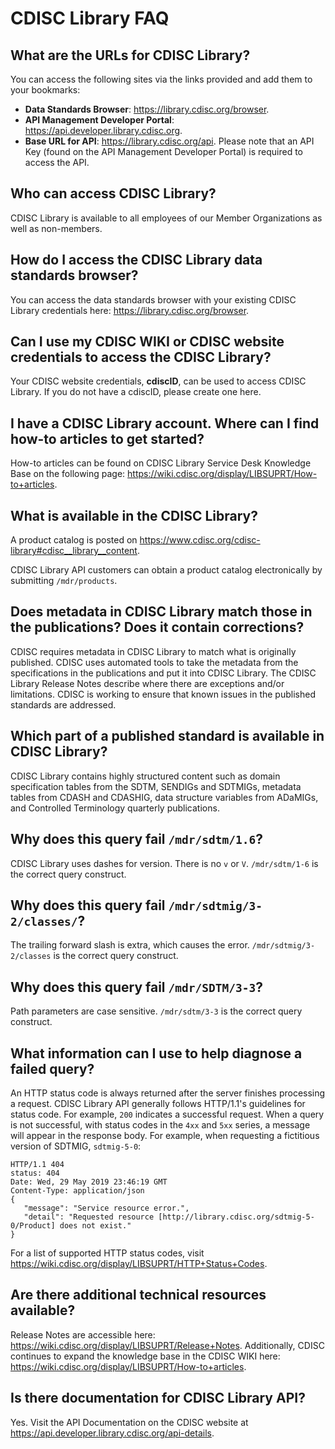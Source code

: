 # CDISC Library FAQ

## What are the URLs for CDISC Library?

You can access the following sites via the links provided and add them to your bookmarks:

- **Data Standards Browser**: <https://library.cdisc.org/browser>.
- **API Management Developer Portal**: <https://api.developer.library.cdisc.org>.
- **Base URL for API**: <https://library.cdisc.org/api>. Please note that an API Key (found on the API Management Developer Portal) is required to access the API.

## Who can access CDISC Library?

CDISC Library is available to all employees of our Member Organizations as well as non-members.

## How do I access the CDISC Library data standards browser?

You can access the data standards browser with your existing CDISC Library credentials here: <https://library.cdisc.org/browser>.

## Can I use my CDISC WIKI or CDISC website credentials to access the CDISC Library?

Your CDISC website credentials, **cdiscID**, can be used to access CDISC Library. If you do not have a cdiscID, please create one here.

## I have a CDISC Library account. Where can I find how-to articles to get started?

How-to articles can be found on CDISC Library Service Desk Knowledge Base on the following page: <https://wiki.cdisc.org/display/LIBSUPRT/How-to+articles>.

## What is available in the CDISC Library?

A product catalog is posted on <https://www.cdisc.org/cdisc-library#cdisc__library__content>.

CDISC Library API customers can obtain a product catalog electronically by submitting `/mdr/products`.

## Does metadata in CDISC Library match those in the publications? Does it contain corrections?

CDISC requires metadata in CDISC Library to match what is originally published. CDISC uses automated tools to take the metadata from the specifications in the publications and put it into CDISC Library. The CDISC Library Release Notes describe where there are exceptions and/or limitations. CDISC is working to ensure that known issues in the published standards are addressed.

## Which part of a published standard is available in CDISC Library?

CDISC Library contains highly structured content such as domain specification tables from the SDTM, SENDIGs and SDTMIGs, metadata tables from CDASH and CDASHIG, data structure variables from ADaMIGs, and Controlled Terminology quarterly publications.

## Why does this query fail `/mdr/sdtm/1.6`?

CDISC Library uses dashes for version. There is no `v` or `V`. `/mdr/sdtm/1-6` is the correct query construct.

## Why does this query fail `/mdr/sdtmig/3-2/classes/`?

The trailing forward slash is extra, which causes the error. `/mdr/sdtmig/3-2/classes` is the correct query construct.

## Why does this query fail `/mdr/SDTM/3-3`?

Path parameters are case sensitive. `/mdr/sdtm/3-3` is the correct query construct.

## What information can I use to help diagnose a failed query?

An HTTP status code is always returned after the server finishes processing a request. CDISC Library API generally follows HTTP/1.1's guidelines for status code. For example, `200` indicates a successful request. When a query is not successful, with status codes in the `4xx` and `5xx` series, a message will appear in the response body. For example, when requesting a fictitious version of SDTMIG, `sdtmig-5-0`:

```http
HTTP/1.1 404
status: 404
Date: Wed, 29 May 2019 23:46:19 GMT
Content-Type: application/json
{
   "message": "Service resource error.",
   "detail": "Requested resource [http://library.cdisc.org/sdtmig-5-0/Product] does not exist."
}
```

For a list of supported HTTP status codes, visit <https://wiki.cdisc.org/display/LIBSUPRT/HTTP+Status+Codes>.

## Are there additional technical resources available?

Release Notes are accessible here: <https://wiki.cdisc.org/display/LIBSUPRT/Release+Notes>. Additionally, CDISC continues to expand the knowledge base in the CDISC WIKI here: <https://wiki.cdisc.org/display/LIBSUPRT/How-to+articles>.

## Is there documentation for CDISC Library API?

Yes. Visit the API Documentation on the CDISC website at <https://api.developer.library.cdisc.org/api-details>.

